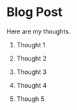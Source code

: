 # Blog Post 

Here are my thoughts.

1. Thought 1

2. Thought 2

3. Thought 3

4. Thought 4

5. Though 5 